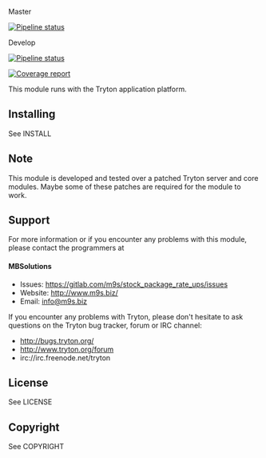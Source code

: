 Master

[![Pipeline status](https://gitlab.com/m9s/stock_package_rate_ups/badges/master/pipeline.svg)](https://gitlab.com/m9s/stock_package_rate_ups/commits/master)

Develop

[![Pipeline status](https://gitlab.com/m9s/stock_package_rate_ups/badges/develop/pipeline.svg)](https://gitlab.com/m9s/stock_package_rate_ups/commits/develop)

[![Coverage report](https://gitlab.com/m9s/stock_package_rate_ups/badges/develop/coverage.svg)](http://m9s.gitlab.io/stock_package_rate_ups)



This module runs with the Tryton application platform.

Installing
----------

See INSTALL

Note
----

This module is developed and tested over a patched Tryton server and
core modules. Maybe some of these patches are required for the module to work.

Support
-------

For more information or if you encounter any problems with this module,
please contact the programmers at

#### MBSolutions

   * Issues:   https://gitlab.com/m9s/stock_package_rate_ups/issues
   * Website:  http://www.m9s.biz/
   * Email:    info@m9s.biz

If you encounter any problems with Tryton, please don't hesitate to ask
questions on the Tryton bug tracker, forum or IRC channel:

   * http://bugs.tryton.org/
   * http://www.tryton.org/forum
   * irc://irc.freenode.net/tryton

License
-------

See LICENSE

Copyright
---------

See COPYRIGHT

